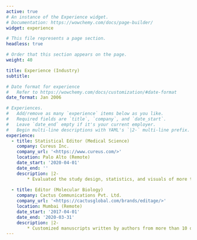 ```yaml
---
active: true
# An instance of the Experience widget.
# Documentation: https://wowchemy.com/docs/page-builder/
widget: experience

# This file represents a page section.
headless: true

# Order that this section appears on the page.
weight: 40

title: Experience (Industry)
subtitle:

# Date format for experience
#   Refer to https://wowchemy.com/docs/customization/#date-format
date_format: Jan 2006

# Experiences.
#   Add/remove as many `experience` items below as you like.
#   Required fields are `title`, `company`, and `date_start`.
#   Leave `date_end` empty if it's your current employer.
#   Begin multi-line descriptions with YAML's `|2-` multi-line prefix.
experience:
  - title: Statistical Editor (Medical Science)
    company: Cureus Inc.
    company_url: '<https://www.cureus.com/>'
    location: Palo Alto (Remote)
    date_start: '2020-04-01'
    date_end: ''
    description: |2- 
        * Evaluated the study design, statistics, and visuals of more than 300 manuscripts for the medical journal Cureus while coordinating remotely with an international team.
        
  - title: Editor (Molecular Biology)
    company: Cactus Communications Pvt. Ltd.
    company_url: '<https://cactusglobal.com/brands/editage/>'
    location: Mumbai (Remote)
    date_start: '2017-04-01'
    date_end: '2020-03-31'
    description: |2- 
        * Customized manuscripts written by authors from more than 10 developing countries, enhancing their acceptance by top-tier life science journals.
---
```

